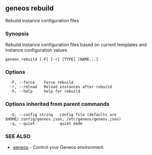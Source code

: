 ## geneos rebuild

Rebuild instance configuration files

### Synopsis

Rebuild instance configuration files based on current templates and instance configuration values.

```
geneos rebuild [-F] [-r] [TYPE] [NAME...]
```

### Options

```
  -F, --force    Force rebuild
  -r, --reload   Reload instances after rebuild
  -h, --help     help for rebuild
```

### Options inherited from parent commands

```
  -G, --config string   config file (defaults are $HOME/.config/geneos.json, /etc/geneos/geneos.json)
  -q, --quiet           quiet mode
```

### SEE ALSO

* [geneos](geneos.md)	 - Control your Geneos environment

